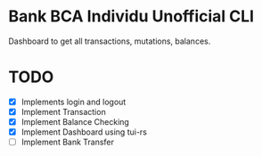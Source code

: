 # Bank BCA Individu Unofficial CLI

Dashboard to get all transactions, mutations, balances.


# TODO
- [x] Implements login and logout
- [x] Implement Transaction 
- [x] Implement Balance Checking
- [x] Implement Dashboard using tui-rs
- [ ] Implement Bank Transfer
